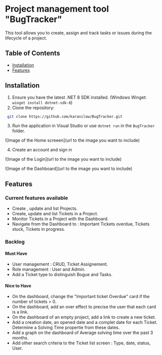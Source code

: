 # Project management tool "BugTracker"
This tool allows you to create, assign and track tasks or issues during the lifecycle of a project. 

## Table of Contents
- [Installation](#installation)
- [Features](#features)

## Installation
1. Ensure you have the latest .NET 8 SDK installed. (Windows Winget: `winget install dotnet-sdk-8`)
2. Clone the repository:
```bash
 git clone https://github.com/karanilow/BugTracker.git
```
3. Run the application in Visual Studio or use `dotnet run` in the `BugTracker` folder.

![Image of the Home screeen](url to the image you want to include)

4. Create an account and sign in

![Image of the Login](url to the image you want to include)

![Image of the Dashboard](url to the image you want to include)

## Features

### Current features available 
- Create , update and list Projects. 
- Create, update and list Tickets in a Project.
- Monitor Tickets in a Project with the Dashboard.
- Navigate from the Dashboard to : Important Tickets overdue, Tickets stuck, Tickets in progress.  

### Backlog 
#### Must Have
- User management : CRUD, Ticket Assignement.
- Role management : User and Admin.
- Add a Ticket type to distinguish Bogue and Tasks.
  
#### Nice to Have
- On the dashboard, change the "Important ticket Overdue" card if the number of tickets > 0.
- On the dashboard, add an over effect to precise the user that each card is a link.
- On the dashboard of an empty project, add a link to create a new ticket.
- Add a creation date, an opened date and a complet date for each Ticket. Determine a Solving Time propertie from these dates.
- Add a graph on the dashboard of Average solving time over the past 3 months.
- Add other search criteria to the Ticket list screen : Type, date, status, User.
